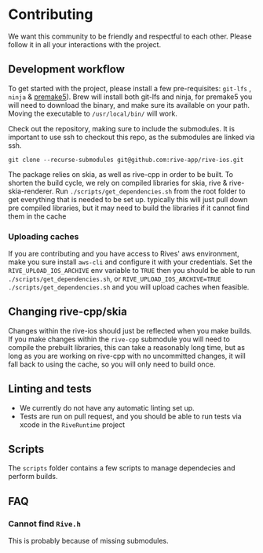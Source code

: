 # Contributing

We want this community to be friendly and respectful to each other. Please follow it in all your interactions with the project.

## Development workflow

To get started with the project, please install a few pre-requisites: `git-lfs` , `ninja` & [premake5](https://premake.github.io/)). Brew will install both git-lfs and ninja, for premake5 you will need to download the binary, and make sure its available on your path. Moving the executable to `/usr/local/bin/` will work.

Check out the repository, making sure to include the submodules. It is important to use ssh to checkout this repo, as the submodules are linked via ssh.

 `git clone --recurse-submodules git@github.com:rive-app/rive-ios.git`

The package relies on skia, as well as rive-cpp in order to be built. To shorten the build cycle, we rely on compiled libraries for skia, rive & rive-skia-renderer.
Run `./scripts/get_dependencies.sh` from the root folder to get everything that is needed to be set up. typically this will just pull down pre compiled libraries, but it may need to build the libraries if it cannot find them in the cache

### Uploading caches

If you are contributing and you have access to Rives' aws environment, make you sure install `aws-cli` and configure it with your credentials. Set the `RIVE_UPLOAD_IOS_ARCHIVE` env variable to `TRUE` then you should be able to run `./scripts/get_dependencies.sh`, or `RIVE_UPLOAD_IOS_ARCHIVE=TRUE ./scripts/get_dependencies.sh` and you will upload caches when feasible. 

## Changing rive-cpp/skia

Changes within the rive-ios should just be reflected when you make builds.
If you make changes within the `rive-cpp` submodule you will need to compile the prebuilt libraries, this can take a reasonably long time, but as long as you are working on rive-cpp with no uncommitted changes, it will fall back to using the cache, so you will only need to build once.

## Linting and tests

* We currently do not have any automatic linting set up.
* Tests are run on pull request, and you should be able to run tests via xcode in the `RiveRuntime` project

## Scripts

The `scripts` folder contains a few scripts to manage dependecies and perform builds.

## FAQ

### Cannot find `Rive.h`

This is probably because of missing submodules.
